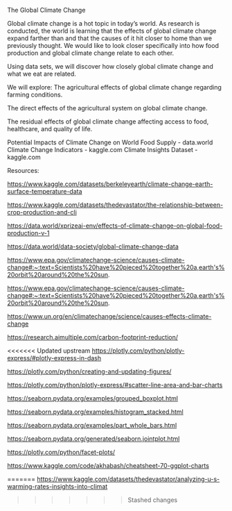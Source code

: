 The Global Climate Change 

Global climate change is a hot topic in today’s world. As research is conducted, the world is learning that the effects of global climate change expand farther than and that the causes of it hit closer to home than we previously thought. We would like to look closer specifically into how food production and global climate change relate to each other. 

Using data sets, we will discover how closely global climate change and what we eat are related.

We will explore: 
The agricultural effects of global climate change regarding farming conditions.

The direct effects of the agricultural system on global climate change.

The residual effects of global climate change affecting access to food, healthcare, and quality of life.



Potential Impacts of Climate Change on World Food Supply - data.world
Climate Change Indicators - kaggle.com
Climate Insights Dataset - kaggle.com



Resources:

https://www.kaggle.com/datasets/berkeleyearth/climate-change-earth-surface-temperature-data 

https://www.kaggle.com/datasets/thedevastator/the-relationship-between-crop-production-and-cli 

https://data.world/xprizeai-env/effects-of-climate-change-on-global-food-production-v-1 

https://data.world/data-society/global-climate-change-data

https://www.epa.gov/climatechange-science/causes-climate-change#:~:text=Scientists%20have%20pieced%20together%20a,earth's%20orbit%20around%20the%20sun.

https://www.epa.gov/climatechange-science/causes-climate-change#:~:text=Scientists%20have%20pieced%20together%20a,earth's%20orbit%20around%20the%20sun.

https://www.un.org/en/climatechange/science/causes-effects-climate-change 

https://research.aimultiple.com/carbon-footprint-reduction/

<<<<<<< Updated upstream
https://plotly.com/python/plotly-express/#plotly-express-in-dash

https://plotly.com/python/creating-and-updating-figures/

https://plotly.com/python/plotly-express/#scatter-line-area-and-bar-charts

https://seaborn.pydata.org/examples/grouped_boxplot.html

https://seaborn.pydata.org/examples/histogram_stacked.html

https://seaborn.pydata.org/examples/part_whole_bars.html

https://seaborn.pydata.org/generated/seaborn.jointplot.html

https://plotly.com/python/facet-plots/

https://www.kaggle.com/code/akhabash/cheatsheet-70-ggplot-charts 

=======
https://www.kaggle.com/datasets/thedevastator/analyzing-u-s-warming-rates-insights-into-climat
 
 
>>>>>>> Stashed changes
